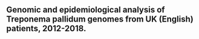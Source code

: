 ## Genomic and epidemiological analysis of Treponema pallidum genomes from UK (English) patients, 2012-2018. 

